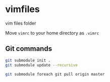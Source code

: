 vimfiles
========

vim files folder

Move `vimrc` to your home directory as `.vimrc`

## Git commands

```bash
git submodule init .
git submodule update --recursive

git submodule foreach git pull origin master
```

